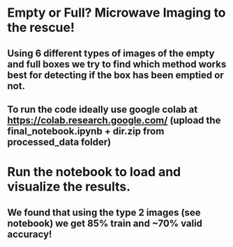 # Empty or Full? Microwave Imaging to the rescue!
## Using 6 different types of images of the empty and full boxes we try to find which method works best for detecting if the box has been emptied or not.
## To run the code ideally use google colab at https://colab.research.google.com/ (upload the final_notebook.ipynb + dir.zip from processed_data folder)
# Run the notebook to load and visualize the results.

## We found that using the type 2 images (see notebook) we get 85% train and ~70% valid accuracy!
